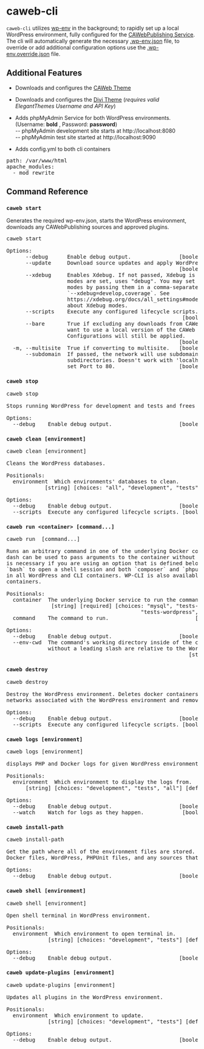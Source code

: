 # caweb-cli
`caweb-cli` utilizes [wp-env](https://developer.wordpress.org/block-editor/reference-guides/packages/packages-env/) in the background; to rapidly set up a local WordPress environment, fully configured for the [CAWebPublishing Service](https://caweb.cdt.ca.gov/). The cli will automatically generate the necessary [.wp-env.json](https://developer.wordpress.org/block-editor/reference-guides/packages/packages-env/#wp-env-json) file, to override or add additional configuration options use the [.wp-env.override.json](https://developer.wordpress.org/block-editor/reference-guides/packages/packages-env/#wp-env-override-json) file.

## Additional Features
- Downloads and configures the [CAWeb Theme](https://github.com/CA-cODE-Works/CAWeb)  
- Downloads and configures the [Divi Theme](https://www.elegantthemes.com/gallery/divi/) (*requires valid ElegantThemes Username and API Key*)  
- Adds phpMyAdmin Service for both WordPress environments. (Username: <strong>bold</strong> , Password: <strong>password</strong>)  
-- phpMyAdmin development site starts at http://localhost:8080  
-- phpMyAdmin test site started at http://localhost:9090

- Adds config.yml to both cli containers 
<pre>
path: /var/www/html
apache_modules:
  - mod_rewrite
</pre>
## Command Reference
### `caweb start`  
Generates the required wp-env.json, starts the WordPress environment, downloads any CAWebPublishing sources and approved plugins.  
<pre>
caweb start

Options:
      --debug      Enable debug output.               [boolean] [default: false]
      --update     Download source updates and apply WordPress configuration.
                                                      [boolean] [default: false]
      --xdebug     Enables Xdebug. If not passed, Xdebug is turned off. If no
                   modes are set, uses "debug". You may set multiple Xdebug
                   modes by passing them in a comma-separated list:
                   `--xdebug=develop,coverage`. See
                   https://xdebug.org/docs/all_settings#mode for information
                   about Xdebug modes.                                  [string]
      --scripts    Execute any configured lifecycle scripts.
                                                       [boolean] [default: true]
      --bare       True if excluding any downloads from CAWeb, use this if you
                   want to use a local version of the CAWeb Theme,
                   Configurations will still be applied.
                                                      [boolean] [default: false]
  -m, --multisite  True if converting to multisite.   [boolean] [default: false]
      --subdomain  If passed, the network will use subdomains, instead of
                   subdirectories. Doesn't work with 'localhost', make sure to
                   set Port to 80.                    [boolean] [default: false]
</pre>
### `caweb stop`  
<pre>
caweb stop

Stops running WordPress for development and tests and frees the ports.

Options:
  --debug    Enable debug output.                     [boolean] [default: false]
</pre>
### `caweb clean [environment]`  
<pre>
caweb clean [environment]

Cleans the WordPress databases.

Positionals:
  environment  Which environments' databases to clean.
            [string] [choices: "all", "development", "tests"] [default: "tests"]

Options:
  --debug    Enable debug output.                     [boolean] [default: false]
  --scripts  Execute any configured lifecycle scripts. [boolean] [default: true]
</pre>
### `caweb run <container> [command...]`  
<pre>
caweb run <container> [command...]

Runs an arbitrary command in one of the underlying Docker containers. A double
dash can be used to pass arguments to the container without parsing them. This
is necessary if you are using an option that is defined below. You can use
`bash` to open a shell session and both `composer` and `phpunit` are available
in all WordPress and CLI containers. WP-CLI is also available in the CLI
containers.

Positionals:
  container  The underlying Docker service to run the command on.
              [string] [required] [choices: "mysql", "tests-mysql", "wordpress",
                                          "tests-wordpress", "cli", "tests-cli"]
  command    The command to run.                           [array] [default: []]

Options:
  --debug    Enable debug output.                     [boolean] [default: false]
  --env-cwd  The command's working directory inside of the container. Paths
             without a leading slash are relative to the WordPress root.
                                                         [string] [default: "."]
</pre>
### `caweb destroy`  
<pre>
caweb destroy

Destroy the WordPress environment. Deletes docker containers, volumes, and
networks associated with the WordPress environment and removes local files.

Options:
  --debug    Enable debug output.                     [boolean] [default: false]
  --scripts  Execute any configured lifecycle scripts. [boolean] [default: true]
</pre>
### `caweb logs [environment]`  
<pre>
caweb logs [environment]

displays PHP and Docker logs for given WordPress environment.

Positionals:
  environment  Which environment to display the logs from.
      [string] [choices: "development", "tests", "all"] [default: "development"]

Options:
  --debug    Enable debug output.                     [boolean] [default: false]
  --watch    Watch for logs as they happen.            [boolean] [default: true]
</pre>
### `caweb install-path`  
<pre>
caweb install-path

Get the path where all of the environment files are stored. This includes the
Docker files, WordPress, PHPUnit files, and any sources that were downloaded.

Options:
  --debug    Enable debug output.                     [boolean] [default: false]
</pre>
### `caweb shell [environment]`  
<pre>
caweb shell [environment]

Open shell terminal in WordPress environment.

Positionals:
  environment  Which environment to open terminal in.
             [string] [choices: "development", "tests"] [default: "development"]

Options:
  --debug    Enable debug output.                     [boolean] [default: false]
</pre>
### `caweb update-plugins [environment]`  
<pre>
caweb update-plugins [environment]

Updates all plugins in the WordPress environment.

Positionals:
  environment  Which environment to update.
             [string] [choices: "development", "tests"] [default: "development"]

Options:
  --debug    Enable debug output.                     [boolean] [default: false]
</pre>

